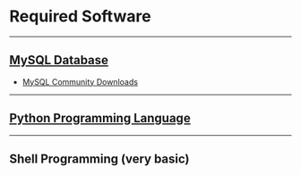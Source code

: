 # Required Software

------

## [MySQL Database](https://www.mysql.com)

* [MySQL Community Downloads](https://dev.mysql.com/downloads/mysql/)

------

## [Python Programming Language](https://www.python.org)

------

## Shell Programming (very basic)